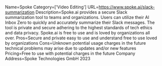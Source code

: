 Name=Spoke
Category=['Video Editing']
URL=https://www.spoke.ai/slack-summarization
Description=Spoke.ai provides a secure Slack summarization tool to teams and organizations. Users can utilize their AI Inbox Zero to quickly and accurately summarize their Slack messages. The tool is private and secure adhering to the highest standards of tech ethics and data privacy. Spoke.ai is free to use and is loved by organizations all over.
Pros=Secure and private easy to use and understand free to use loved by organizations
Cons=Unknown potential usage charges in the future technical problems may arise due to updates and/or new features
Pricing=Free to use with potential charges in the future
Company Address=Spoke Technologies GmbH 2023
